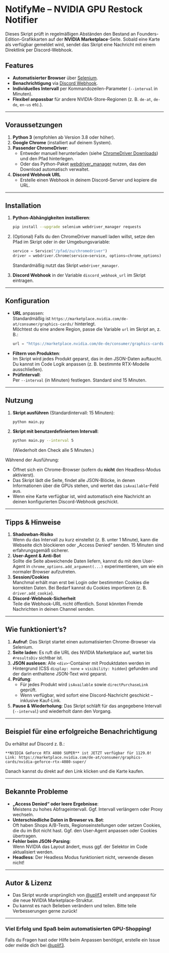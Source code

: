 # NotifyMe – NVIDIA GPU Restock Notifier

Dieses Skript prüft in regelmäßigen Abständen den Bestand an Founders-Edition-Grafikkarten auf der **NVIDIA Marketplace**-Seite. Sobald eine Karte als verfügbar gemeldet wird, sendet das Skript eine Nachricht mit einem Direktlink per Discord-Webhook.

## Features

- **Automatisierter Browser** über [Selenium](https://www.selenium.dev/).  
- **Benachrichtigung** via [Discord Webhook](https://support.discord.com/hc/de/articles/228383668-Intro-to-Webhooks).  
- **Individuelles Intervall** per Kommandozeilen-Parameter (`--interval` in Minuten).  
- **Flexibel anpassbar** für andere NVIDIA-Store-Regionen (z. B. `de-at`, `de-de`, `en-us` etc.).  

---

## Voraussetzungen

1. **Python 3** (empfohlen ab Version 3.8 oder höher).
2. **Google Chrome** (installiert auf deinem System).
3. **Passender ChromeDriver**:
   - Entweder manuell herunterladen (siehe [ChromeDriver Downloads](https://chromedriver.chromium.org/downloads)) und den Pfad hinterlegen.
   - Oder das Python-Paket [webdriver_manager](https://pypi.org/project/webdriver-manager/) nutzen, das den Download automatisch verwaltet.
4. **Discord Webhook URL**  
   - Erstelle einen Webhook in deinem Discord-Server und kopiere die URL.

---

## Installation

1. **Python-Abhängigkeiten installieren**:
   ```bash
   pip install --upgrade selenium webdriver_manager requests
   ```
2. (Optional) Falls du den ChromeDriver manuell laden willst, setze den Pfad im Skript oder in der Umgebungsvariable:
   ```python
   service = Service("/pfad/zu/chromedriver")
   driver = webdriver.Chrome(service=service, options=chrome_options)
   ```
   Standardmäßig nutzt das Skript `webdriver_manager`.

3. **Discord Webhook** in der Variable `discord_webhook_url` im Skript eintragen.

---

## Konfiguration

- **URL** anpassen:  
  Standardmäßig ist `https://marketplace.nvidia.com/de-at/consumer/graphics-cards/` hinterlegt.  
  Möchtest du eine andere Region, passe die Variable `url` im Skript an, z. B.:
  ```python
  url = "https://marketplace.nvidia.com/de-de/consumer/graphics-cards/"
  ```
- **Filtern von Produkten**:  
  Im Skript wird jedes Produkt geparst, das in den JSON-Daten auftaucht. Du kannst im Code Logik anpassen (z. B. bestimmte RTX-Modelle ausschließen).
- **Prüfintervall**:  
  Per `--interval` (in Minuten) festlegen. Standard sind 15 Minuten.  

---

## Nutzung

1. **Skript ausführen** (Standardintervall: 15 Minuten):
   ```bash
   python main.py
   ```
2. **Skript mit benutzerdefiniertem Intervall**:
   ```bash
   python main.py --interval 5
   ```
   (Wiederholt den Check alle 5 Minuten.)

Während der Ausführung:

- Öffnet sich ein Chrome-Browser (sofern du **nicht** den Headless-Modus aktivierst).
- Das Skript lädt die Seite, findet alle JSON-Blöcke, in denen Informationen über die GPUs stehen, und wertet das `isAvailable`-Feld aus.  
- Wenn eine Karte verfügbar ist, wird automatisch eine Nachricht an deinen konfigurierten Discord-Webhook geschickt.

---

## Tipps & Hinweise

1. **Shadowban-Risiko**  
   Wenn du das Intervall zu kurz einstellst (z. B. unter 1 Minute), kann die Webseite dich blockieren oder „Access Denied“ senden. 15 Minuten sind erfahrungsgemäß sicherer.  
2. **User-Agent & Anti-Bot**  
   Sollte die Seite abweichende Daten liefern, kannst du mit dem User-Agent in `chrome_options.add_argument(...)` experimentieren, um wie ein normaler Browser aufzutreten.  
3. **Session/Cookies**  
   Manchmal erhält man erst bei Login oder bestimmten Cookies die korrekten Daten. Bei Bedarf kannst du Cookies importieren (z. B. `driver.add_cookie`).  
4. **Discord-Webhook-Sicherheit**  
   Teile die Webhook-URL nicht öffentlich. Sonst könnten Fremde Nachrichten in deinen Channel senden.

---

## Wie funktioniert’s?

1. **Aufruf**: Das Skript startet einen automatisierten Chrome-Browser via Selenium.  
2. **Seite laden**: Es ruft die URL des NVIDIA Marketplace auf, wartet bis `#resultsDiv` sichtbar ist.  
3. **JSON auslesen**: Alle `<div>`-Container mit Produktdaten werden im Hintergrund (CSS `display: none` + `visibility: hidden`) gefunden und der darin enthaltene JSON-Text wird geparst.  
4. **Prüfung**:  
   - Für jedes Produkt wird `isAvailable` sowie `directPurchaseLink` geprüft.  
   - Wenn verfügbar, wird sofort eine Discord-Nachricht geschickt – inklusive Kauf-Link.  
5. **Pause & Wiederholung**: Das Skript schläft für das angegebene Intervall (`--interval`) und wiederholt dann den Vorgang.

---

## Beispiel für eine erfolgreiche Benachrichtigung

Du erhältst auf Discord z. B.:

```
**NVIDIA GeForce RTX 4080 SUPER** ist JETZT verfügbar für 1129.0!
Link: https://marketplace.nvidia.com/de-at/consumer/graphics-cards/nvidia-geforce-rtx-4080-super/
```

Danach kannst du direkt auf den Link klicken und die Karte kaufen.

---

## Bekannte Probleme

- **„Access Denied“ oder leere Ergebnisse**:  
  Meistens zu hohes Abfrageintervall. Ggf. Intervall verlängern oder Proxy wechseln.  
- **Unterschiedliche Daten in Browser vs. Bot**:  
  Oft haben Shops A/B-Tests, Regionseinstellungen oder setzen Cookies, die du im Bot nicht hast. Ggf. den User-Agent anpassen oder Cookies übertragen.
- **Fehler beim JSON-Parsing**:  
  Wenn NVIDIA das Layout ändert, muss ggf. der Selektor im Code aktualisiert werden.
- **Headless**:
  Der Headless Modus funktioniert nicht, verwende diesen nicht!

---

## Autor & Lizenz

- Das Skript wurde ursprünglich von [@uplif3](https://github.com/uplif3) erstellt und angepasst für die neue NVIDIA Marketplace-Struktur.  
- Du kannst es nach Belieben verändern und teilen. Bitte teile Verbesserungen gerne zurück!  

---

### Viel Erfolg und Spaß beim automatisierten GPU-Shopping!  

Falls du Fragen hast oder Hilfe beim Anpassen benötigst, erstelle ein Issue oder melde dich bei [@uplif3](https://github.com/uplif3). 
